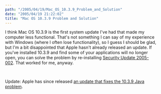 ```yaml
---
path: "/2005/04/19/Mac_OS_10.3.9_Problem_and_Solution" 
date: "2005/04/19 21:22:02" 
title: "Mac OS 10.3.9 Problem and Solution" 
---
```

<p>I think Mac OS 10.3.9 is the first system update I've had that made my computer less functional. That's not something I can say of my experience with Windows (where I often lose functionality), so I guess I should be glad, but I'm a bit disappointed that Apple hasn't already released an update. If you've installed 10.3.9 and find some of your applications will no longer open, you can solve the problem by re-installing <a href="http://www.apple.com/support/downloads/securityupdate2005002macosx1034orlater.html">Security Update 2005-002</a>. That worked for me, anyway.</p><br><p>Update: Apple has since released <a href="http://www.versiontracker.com/dyn/moreinfo/macosx/21527">an update that fixes the 10.3.9 Java problem</a>.</p>